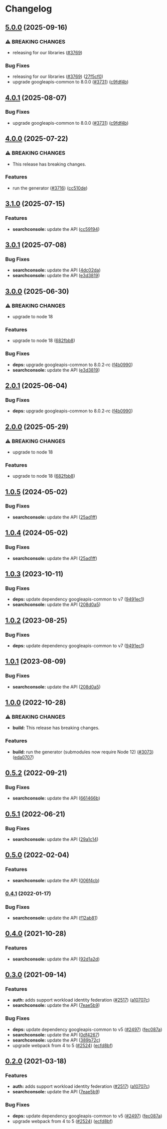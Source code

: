# Changelog

## [5.0.0](https://github.com/googleapis/google-api-nodejs-client/compare/searchconsole-v4.0.0...searchconsole-v5.0.0) (2025-09-16)


### ⚠ BREAKING CHANGES

* releasing for our libraries ([#3769](https://github.com/googleapis/google-api-nodejs-client/issues/3769))

### Bug Fixes

* releasing for our libraries ([#3769](https://github.com/googleapis/google-api-nodejs-client/issues/3769)) ([27f5cf0](https://github.com/googleapis/google-api-nodejs-client/commit/27f5cf0a0190a5e8e8bf970f7a7cf77c409f093e))
* upgrade googleapis-common to 8.0.0  ([#3731](https://github.com/googleapis/google-api-nodejs-client/issues/3731)) ([c9fdf4b](https://github.com/googleapis/google-api-nodejs-client/commit/c9fdf4b34d6c9bcf608eee35dd281d4680be9797))

## [4.0.1](https://github.com/googleapis/google-api-nodejs-client/compare/searchconsole-v4.0.0...searchconsole-v4.0.1) (2025-08-07)


### Bug Fixes

* upgrade googleapis-common to 8.0.0  ([#3731](https://github.com/googleapis/google-api-nodejs-client/issues/3731)) ([c9fdf4b](https://github.com/googleapis/google-api-nodejs-client/commit/c9fdf4b34d6c9bcf608eee35dd281d4680be9797))

## [4.0.0](https://github.com/googleapis/google-api-nodejs-client/compare/searchconsole-v3.1.0...searchconsole-v4.0.0) (2025-07-22)


### ⚠ BREAKING CHANGES

* This release has breaking changes.

### Features

* run the generator ([#3716](https://github.com/googleapis/google-api-nodejs-client/issues/3716)) ([cc510de](https://github.com/googleapis/google-api-nodejs-client/commit/cc510de95a4f5b76dd72cd01c496f5bca66dbebd))

## [3.1.0](https://github.com/googleapis/google-api-nodejs-client/compare/searchconsole-v3.0.1...searchconsole-v3.1.0) (2025-07-15)


### Features

* **searchconsole:** update the API ([cc59194](https://github.com/googleapis/google-api-nodejs-client/commit/cc59194f825ed589d1e06632d33560cea2c49de9))

## [3.0.1](https://github.com/googleapis/google-api-nodejs-client/compare/searchconsole-v3.0.0...searchconsole-v3.0.1) (2025-07-08)


### Bug Fixes

* **searchconsole:** update the API ([4dc02da](https://github.com/googleapis/google-api-nodejs-client/commit/4dc02da337c8b15bdab9634773486e280797e1cd))
* **searchconsole:** update the API ([e3d3819](https://github.com/googleapis/google-api-nodejs-client/commit/e3d3819fe7ea109938a8490b39565a39d36ffefe))

## [3.0.0](https://github.com/googleapis/google-api-nodejs-client/compare/searchconsole-v2.0.1...searchconsole-v3.0.0) (2025-06-30)


### ⚠ BREAKING CHANGES

* upgrade to node 18

### Features

* upgrade to node 18 ([682fbb8](https://github.com/googleapis/google-api-nodejs-client/commit/682fbb869189ae92b3e9a194d37d0548af0c1f92))


### Bug Fixes

* **deps:** upgrade googleapis-common to 8.0.2-rc ([f4b0990](https://github.com/googleapis/google-api-nodejs-client/commit/f4b099071040cfbcfe4a2e7d487d45ee93b369e0))
* **searchconsole:** update the API ([e3d3819](https://github.com/googleapis/google-api-nodejs-client/commit/e3d3819fe7ea109938a8490b39565a39d36ffefe))

## [2.0.1](https://github.com/googleapis/google-api-nodejs-client/compare/searchconsole-v2.0.0...searchconsole-v2.0.1) (2025-06-04)


### Bug Fixes

* **deps:** upgrade googleapis-common to 8.0.2-rc ([f4b0990](https://github.com/googleapis/google-api-nodejs-client/commit/f4b099071040cfbcfe4a2e7d487d45ee93b369e0))

## [2.0.0](https://github.com/googleapis/google-api-nodejs-client/compare/searchconsole-v1.0.5...searchconsole-v2.0.0) (2025-05-29)


### ⚠ BREAKING CHANGES

* upgrade to node 18

### Features

* upgrade to node 18 ([682fbb8](https://github.com/googleapis/google-api-nodejs-client/commit/682fbb869189ae92b3e9a194d37d0548af0c1f92))

## [1.0.5](https://github.com/googleapis/google-api-nodejs-client/compare/searchconsole-v1.0.4...searchconsole-v1.0.5) (2024-05-02)


### Bug Fixes

* **searchconsole:** update the API ([25ad1ff](https://github.com/googleapis/google-api-nodejs-client/commit/25ad1ff213231bf47f909b48349a356b14d5dac6))

## [1.0.4](https://github.com/googleapis/google-api-nodejs-client/compare/searchconsole-v1.0.3...searchconsole-v1.0.4) (2024-05-02)


### Bug Fixes

* **searchconsole:** update the API ([25ad1ff](https://github.com/googleapis/google-api-nodejs-client/commit/25ad1ff213231bf47f909b48349a356b14d5dac6))

## [1.0.3](https://github.com/googleapis/google-api-nodejs-client/compare/searchconsole-v1.0.2...searchconsole-v1.0.3) (2023-10-11)


### Bug Fixes

* **deps:** update dependency googleapis-common to v7 ([9491ec1](https://github.com/googleapis/google-api-nodejs-client/commit/9491ec1cdc3c413e7d73edcfcd59cf5c28a7c855))
* **searchconsole:** update the API ([208d0a5](https://github.com/googleapis/google-api-nodejs-client/commit/208d0a5dc718bcfcc100034fcbb1f086793d0ad6))

## [1.0.2](https://github.com/googleapis/google-api-nodejs-client/compare/searchconsole-v1.0.1...searchconsole-v1.0.2) (2023-08-25)


### Bug Fixes

* **deps:** update dependency googleapis-common to v7 ([9491ec1](https://github.com/googleapis/google-api-nodejs-client/commit/9491ec1cdc3c413e7d73edcfcd59cf5c28a7c855))

## [1.0.1](https://github.com/googleapis/google-api-nodejs-client/compare/searchconsole-v1.0.0...searchconsole-v1.0.1) (2023-08-09)


### Bug Fixes

* **searchconsole:** update the API ([208d0a5](https://github.com/googleapis/google-api-nodejs-client/commit/208d0a5dc718bcfcc100034fcbb1f086793d0ad6))

## [1.0.0](https://github.com/googleapis/google-api-nodejs-client/compare/searchconsole-v0.5.2...searchconsole-v1.0.0) (2022-10-28)


### ⚠ BREAKING CHANGES

* **build:** This release has breaking changes.

### Features

* **build:** run the generator (submodules now require Node 12) ([#3073](https://github.com/googleapis/google-api-nodejs-client/issues/3073)) ([eda0707](https://github.com/googleapis/google-api-nodejs-client/commit/eda07079dadab46a80b6f9ede618f4f43030169e))

## [0.5.2](https://github.com/googleapis/google-api-nodejs-client/compare/searchconsole-v0.5.1...searchconsole-v0.5.2) (2022-09-21)


### Bug Fixes

* **searchconsole:** update the API ([661466b](https://github.com/googleapis/google-api-nodejs-client/commit/661466bd53f47417b13ec612fbb9c867926a89d4))

## [0.5.1](https://github.com/googleapis/google-api-nodejs-client/compare/searchconsole-v0.5.0...searchconsole-v0.5.1) (2022-06-21)


### Bug Fixes

* **searchconsole:** update the API ([29a1c14](https://github.com/googleapis/google-api-nodejs-client/commit/29a1c1496400b7f9061014be3d5890acba549fb7))

## [0.5.0](https://github.com/googleapis/google-api-nodejs-client/compare/searchconsole-v0.4.1...searchconsole-v0.5.0) (2022-02-04)


### Features

* **searchconsole:** update the API ([006f4cb](https://github.com/googleapis/google-api-nodejs-client/commit/006f4cbc2d55f3834e9fce09a98df34b12ad8e50))

### [0.4.1](https://github.com/googleapis/google-api-nodejs-client/compare/searchconsole-v0.4.0...searchconsole-v0.4.1) (2022-01-17)


### Bug Fixes

* **searchconsole:** update the API ([f12ab81](https://github.com/googleapis/google-api-nodejs-client/commit/f12ab81bf358ba69f5cea0c99168f8df19025101))

## [0.4.0](https://www.github.com/googleapis/google-api-nodejs-client/compare/searchconsole-v0.3.0...searchconsole-v0.4.0) (2021-10-28)


### Features

* **searchconsole:** update the API ([92d1a2d](https://www.github.com/googleapis/google-api-nodejs-client/commit/92d1a2d58d5cc4c573a36622ddc82cd90b03ff20))

## [0.3.0](https://www.github.com/googleapis/google-api-nodejs-client/compare/searchconsole-v0.2.0...searchconsole-v0.3.0) (2021-09-14)


### Features

* **auth:** adds support workload identity federation ([#2517](https://www.github.com/googleapis/google-api-nodejs-client/issues/2517)) ([a10707c](https://www.github.com/googleapis/google-api-nodejs-client/commit/a10707c477759e7c9ef6360a2fe800856fb600c1))
* **searchconsole:** update the API ([7eae5b9](https://www.github.com/googleapis/google-api-nodejs-client/commit/7eae5b920bf5ea0aff64dec701270ab7c784cf13))


### Bug Fixes

* **deps:** update dependency googleapis-common to v5 ([#2497](https://www.github.com/googleapis/google-api-nodejs-client/issues/2497)) ([fec087a](https://www.github.com/googleapis/google-api-nodejs-client/commit/fec087abcf3d994dd41c3ffa0a0c12b1f9f09dae))
* **searchconsole:** update the API ([0df4267](https://www.github.com/googleapis/google-api-nodejs-client/commit/0df426766066aeccfad99ee956cec4bfff25ef6d))
* **searchconsole:** update the API ([389b72c](https://www.github.com/googleapis/google-api-nodejs-client/commit/389b72c3409502ff46e9a244c613e1e19de933fd))
* upgrade webpack from 4 to 5  ([#2524](https://www.github.com/googleapis/google-api-nodejs-client/issues/2524)) ([ecfd8bf](https://www.github.com/googleapis/google-api-nodejs-client/commit/ecfd8bfcd06e1beabff7ec9a8c4000222379eb8d))

## [0.2.0](https://www.github.com/googleapis/google-api-nodejs-client/compare/searchconsole-v0.1.0...searchconsole-v0.2.0) (2021-03-18)


### Features

* **auth:** adds support workload identity federation ([#2517](https://www.github.com/googleapis/google-api-nodejs-client/issues/2517)) ([a10707c](https://www.github.com/googleapis/google-api-nodejs-client/commit/a10707c477759e7c9ef6360a2fe800856fb600c1))
* **searchconsole:** update the API ([7eae5b9](https://www.github.com/googleapis/google-api-nodejs-client/commit/7eae5b920bf5ea0aff64dec701270ab7c784cf13))


### Bug Fixes

* **deps:** update dependency googleapis-common to v5 ([#2497](https://www.github.com/googleapis/google-api-nodejs-client/issues/2497)) ([fec087a](https://www.github.com/googleapis/google-api-nodejs-client/commit/fec087abcf3d994dd41c3ffa0a0c12b1f9f09dae))
* upgrade webpack from 4 to 5  ([#2524](https://www.github.com/googleapis/google-api-nodejs-client/issues/2524)) ([ecfd8bf](https://www.github.com/googleapis/google-api-nodejs-client/commit/ecfd8bfcd06e1beabff7ec9a8c4000222379eb8d))
